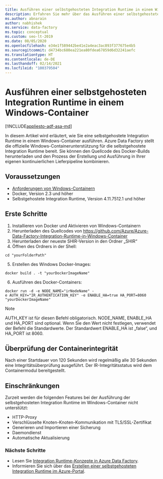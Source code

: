 ```yaml
---
title: Ausführen einer selbstgehosteten Integration Runtime in einem Windows-Container
description: Erfahren Sie mehr über das Ausführen einer selbstgehosteten Integration Runtime in einem Windows-Container.
ms.author: abnarain
author: nabhishek
ms.service: data-factory
ms.topic: conceptual
ms.custom: seo-lt-2019
ms.date: 08/05/2020
ms.openlocfilehash: e34e1f589442be41e2a4eac3ac893f377675e4b5
ms.sourcegitcommit: d4734bc680ea221ea80fdea67859d6d32241aefc
ms.translationtype: HT
ms.contentlocale: de-DE
ms.lasthandoff: 02/14/2021
ms.locfileid: "100379504"
---
```

# <a name="how-to-run-self-hosted-integration-runtime-in-windows-container"></a>Ausführen einer selbstgehosteten Integration Runtime in einem Windows-Container

[!INCLUDE[appliesto-adf-asa-md](includes/appliesto-adf-xxx-md.md)]

In diesem Artikel wird erläutert, wie Sie eine selbstgehostete Integration Runtime in einem Windows-Container ausführen.
Azure Data Factory stellt die offizielle Windows-Containerunterstützung für die selbstgehostete Integration Runtime bereit. Sie können den Quellcode des Docker-Builds herunterladen und den Prozess der Erstellung und Ausführung in Ihrer eigenen kontinuierlichen Lieferpipeline kombinieren. 

## <a name="prerequisites"></a>Voraussetzungen 
- [Anforderungen von Windows-Containern](/virtualization/windowscontainers/deploy-containers/system-requirements)
- Docker, Version 2.3 und höher 
- Selbstgehostete Integration Runtime, Version 4.11.7512.1 und höher 
## <a name="get-started"></a>Erste Schritte 
1.  Installieren von Docker und Aktivieren von Windows-Containern 
2.  Herunterladen des Quellcodes von https://github.com/Azure/Azure-Data-Factory-Integration-Runtime-in-Windows-Container
3.  Herunterladen der neueste SHIR-Version in den Ordner „SHIR“ 
4.  Öffnen des Ordners in der Shell: 
```console
cd "yourFolderPath"
```

5.  Erstellen des Windows Docker-Images: 
```console
docker build . -t "yourDockerImageName" 
```
6.  Ausführen des Docker-Containers: 
```console
docker run -d -e NODE_NAME="irNodeName" -e AUTH_KEY="IR_AUTHENTICATION_KEY" -e ENABLE_HA=true HA_PORT=8060 "yourDockerImageName"    
```
> [!NOTE]
> AUTH_KEY ist für diesen Befehl obligatorisch. NODE_NAME, ENABLE_HA und HA_PORT sind optional. Wenn Sie den Wert nicht festlegen, verwendet der Befehl die Standardwerte. Der Standardwert ENABLE_HA ist „false“, und HA_PORT ist 8060.

## <a name="container-health-check"></a>Überprüfung der Containerintegrität 
Nach einer Startdauer von 120 Sekunden wird regelmäßig alle 30 Sekunden eine Integritätsüberprüfung ausgeführt. Der IR-Integritätsstatus wird dem Containermodul bereitgestellt. 

## <a name="limitations"></a>Einschränkungen
Zurzeit werden die folgenden Features bei der Ausführung der selbstgehosteten Integration Runtime im Windows-Container nicht unterstützt:
- HTTP-Proxy 
- Verschlüsselte Knoten-Knoten-Kommunikation mit TLS/SSL-Zertifikat 
- Generieren und Importieren einer Sicherung 
- Daemondienst 
- Automatische Aktualisierung 

### <a name="next-steps"></a>Nächste Schritte
- Lesen Sie [Integration Runtime-Konzepte in Azure Data Factory](./concepts-integration-runtime.md).
- Informieren Sie sich über das [Erstellen einer selbstgehosteten Integration Runtime im Azure-Portal](./create-self-hosted-integration-runtime.md).